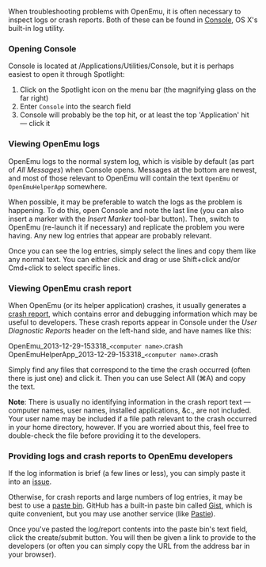 When troubleshooting problems with OpenEmu, it is often necessary to inspect logs or crash reports. Both of these can be found in [Console](http://en.wikipedia.org/wiki/Console_%28OS_X%29), OS X's built-in log utility.

### Opening Console

Console is located at /Applications/Utilities/Console, but it is perhaps easiest to open it through Spotlight:

1. Click on the Spotlight icon on the menu bar (the magnifying glass on the far right)
2. Enter `Console` into the search field
3. Console will probably be the top hit, or at least the top 'Application' hit — click it

### Viewing OpenEmu logs

OpenEmu logs to the normal system log, which is visible by default (as part of *All Messages*) when Console opens. Messages at the bottom are newest, and most of those relevant to OpenEmu will contain the text `OpenEmu` or `OpenEmuHelperApp` somewhere.

When possible, it may be preferable to watch the logs as the problem is happening. To do this, open Console and note the last line (you can also insert a marker with the *Insert Marker* tool-bar button). Then, switch to OpenEmu (re-launch it if necessary) and replicate the problem you were having. Any new log entries that appear are probably relevant.

Once you can see the log entries, simply select the lines and copy them like any normal text. You can either click and drag or use Shift+click and/or Cmd+click to select specific lines. 

### Viewing OpenEmu crash report

When OpenEmu (or its helper application) crashes, it usually generates a [crash report](http://en.wikipedia.org/wiki/Crash_reporter), which contains error and debugging information which may be useful to developers. These crash reports appear in Console under the *User Diagnostic Reports* header on the left-hand side, and have names like this:

OpenEmu_2013-12-29-153318_`<computer name>`.crash
OpenEmuHelperApp_2013-12-29-153318_`<computer name>`.crash

Simply find any files that correspond to the time the crash occurred (often there is just one) and click it. Then you can use Select All (⌘A) and copy the text.

**Note**: There is usually no identifying information in the crash report text — computer names, user names, installed applications, &c., are not included. Your user name may be included if a file path relevant to the crash occurred in your home directory, however. If you are worried about this, feel free to double-check the file before providing it to the developers.

### Providing logs and crash reports to OpenEmu developers

If the log information is brief (a few lines or less), you can simply paste it into an [issue](https://github.com/OpenEmu/OpenEmu/issues?state=open).

Otherwise, for crash reports and large numbers of log entries, it may be best to use a [paste bin](http://en.wikipedia.org/wiki/Pastebin). GitHub has a built-in paste bin called [Gist](https://gist.github.com/), which is quite convenient, but you may use another service (like [Pastie](http://pastie.org/)).

Once you've pasted the log/report contents into the paste bin's text field, click the create/submit button. You will then be given a link to provide to the developers (or often you can simply copy the URL from the address bar in your browser).
